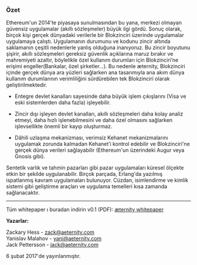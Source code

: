 ### Özet
 Ethereum'un 2014'te piyasaya sunulmasından bu yana, merkezi olmayan güvensiz uygulamalar (akıllı sözleşmeler) büyük ilgi gördü. Sonuç olarak, birçok kişi gerçek dünyadaki verilerle bir Blokzinciri üzerinde uygulamalar uygulamaya çalıştı. Uygulamanın durumunu ve kodunu zincir altında saklamanın çeşitli nedenlerle yanlış olduğuna inanıyoruz. Bu zincir boyutunu şişirir, akıllı sözleşmeleri gereksiz güvenlik açıklarına maruz bırakır ve mahremiyeti azaltır, böylelikle özel kullanım durumları için Blokzinciri’ne erişimi engeller(Bankalar, özel şirketler…).
Bu nedenle æternity, Blokzinciri içinde gerçek dünya ara yüzleri sağlarken ana tasarımıyla ana akım dünya kullanım durumlarının verimliliğini sürdürebilen tek Blokzinciri olarak geliştirilmektedir.
 


* Entegre devlet kanalları sayesinde daha büyük işlem çıkışlarını (Visa ve eski sistemlerden daha fazla) işleyebilir.

* Zincir dışı işleyen devlet kanalları, akıllı sözleşmeleri daha kolay analiz etmeyi, daha hızlı işlenebilmesini ve daha özel olmasını sağlarken işlevsellikte önemli bir kayıp oluşturmaz.

* Dâhili uzlaşma mekanizması, verimsiz Kehanet mekanizmalarını uygulamak zorunda kalmadan Kehanet’i kontrol edebilir ve Blokzinciri'ne gerçek dünya verileri sağlayabilir (Ethereum'un üzerindeki Augur veya Gnosis gibi). 

Sentetik varlık ve tahmin pazarları gibi pazar uygulamaları küresel ölçekte etkin bir şekilde uygulanabilir. Birçok parçada, Erlang'da yazılmış ispatlanmış kavram uygulamaları bulunuyor.  Cüzdan, isimlendirme ve kimlik sistemi gibi geliştirme araçları ve uygulama temelleri kısa zamanda sağlanacaktır.  

***


Tüm whitepaper ı buradan indirin v0.1 (PDF):
[æternity whitepaper](https://github.com/aeternity/wiki/blob/master/whitepapers/%C3%A6ternity-blockchain-whitepaper.pdf)

**Yazarlar:**
  
Zackary Hess - zack@aeternity.com  
Yanislav Malahov - yani@aeternity.com  
Jack Pettersson - jack@aeternity.com

6 şubat 2017'de yayınlanmıştır.